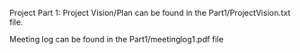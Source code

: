 Project Part 1: Project Vision/Plan can be found in the Part1/ProjectVision.txt file.

Meeting log can be found in the Part1/meetinglog1.pdf file
